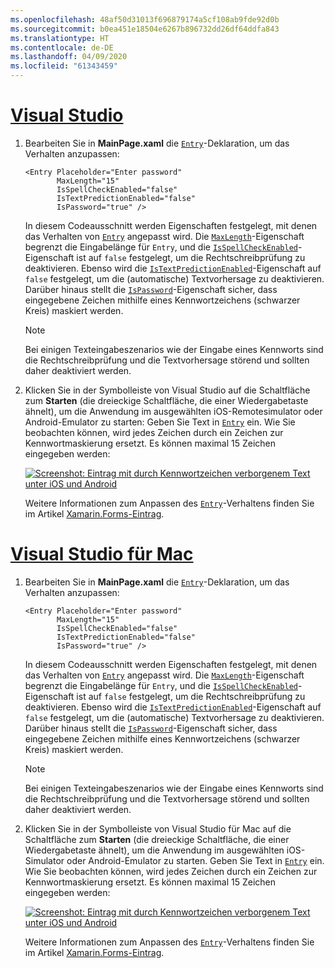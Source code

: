 ```yaml
---
ms.openlocfilehash: 48af50d31013f696879174a5cf108ab9fde92d0b
ms.sourcegitcommit: b0ea451e18504e6267b896732dd26df64ddfa843
ms.translationtype: HT
ms.contentlocale: de-DE
ms.lasthandoff: 04/09/2020
ms.locfileid: "61343459"
---
```

# <a name="visual-studio"></a>[Visual Studio](#tab/vswin)

1. Bearbeiten Sie in **MainPage.xaml** die [`Entry`](xref:Xamarin.Forms.Entry)-Deklaration, um das Verhalten anzupassen:

    ```xaml
    <Entry Placeholder="Enter password"
           MaxLength="15"
           IsSpellCheckEnabled="false"
           IsTextPredictionEnabled="false"
           IsPassword="true" />
    ```

    In diesem Codeausschnitt werden Eigenschaften festgelegt, mit denen das Verhalten von [`Entry`](xref:Xamarin.Forms.Entry) angepasst wird. Die [`MaxLength`](xref:Xamarin.Forms.InputView.MaxLength)-Eigenschaft begrenzt die Eingabelänge für `Entry`, und die [`IsSpellCheckEnabled`](xref:Xamarin.Forms.InputView.IsSpellCheckEnabled)-Eigenschaft ist auf `false` festgelegt, um die Rechtschreibprüfung zu deaktivieren. Ebenso wird die [`IsTextPredictionEnabled`](xref:Xamarin.Forms.Entry.IsTextPredictionEnabled)-Eigenschaft auf `false` festgelegt, um die (automatische) Textvorhersage zu deaktivieren. Darüber hinaus stellt die [`IsPassword`](xref:Xamarin.Forms.Entry.IsPassword)-Eigenschaft sicher, dass eingegebene Zeichen mithilfe eines Kennwortzeichens (schwarzer Kreis) maskiert werden.

    > [!NOTE]
    > Bei einigen Texteingabeszenarios wie der Eingabe eines Kennworts sind die Rechtschreibprüfung und die Textvorhersage störend und sollten daher deaktiviert werden.

1. Klicken Sie in der Symbolleiste von Visual Studio auf die Schaltfläche zum **Starten** (die dreieckige Schaltfläche, die einer Wiedergabetaste ähnelt), um die Anwendung im ausgewählten iOS-Remotesimulator oder Android-Emulator zu starten: Geben Sie Text in [`Entry`](xref:Xamarin.Forms.Entry) ein. Wie Sie beobachten können, wird jedes Zeichen durch ein Zeichen zur Kennwortmaskierung ersetzt. Es können maximal 15 Zeichen eingegeben werden:

    [![Screenshot: Eintrag mit durch Kennwortzeichen verborgenem Text unter iOS und Android](../images/customize-behavior.png "Eintrag mit verborgenen Kennwortzeichen")](../images/customize-behavior-large.png#lightbox "Eintrag mit verborgenen Kennwortzeichen")

    Weitere Informationen zum Anpassen des [`Entry`](xref:Xamarin.Forms.Entry)-Verhaltens finden Sie im Artikel [Xamarin.Forms-Eintrag](~/xamarin-forms/user-interface/text/entry.md).

# <a name="visual-studio-for-mac"></a>[Visual Studio für Mac](#tab/vsmac)

1. Bearbeiten Sie in **MainPage.xaml** die [`Entry`](xref:Xamarin.Forms.Entry)-Deklaration, um das Verhalten anzupassen:

    ```xaml
    <Entry Placeholder="Enter password"
           MaxLength="15"
           IsSpellCheckEnabled="false"
           IsTextPredictionEnabled="false"
           IsPassword="true" />
    ```

    In diesem Codeausschnitt werden Eigenschaften festgelegt, mit denen das Verhalten von [`Entry`](xref:Xamarin.Forms.Entry) angepasst wird. Die [`MaxLength`](xref:Xamarin.Forms.InputView.MaxLength)-Eigenschaft begrenzt die Eingabelänge für `Entry`, und die [`IsSpellCheckEnabled`](xref:Xamarin.Forms.InputView.IsSpellCheckEnabled)-Eigenschaft ist auf `false` festgelegt, um die Rechtschreibprüfung zu deaktivieren. Ebenso wird die [`IsTextPredictionEnabled`](xref:Xamarin.Forms.Entry.IsTextPredictionEnabled)-Eigenschaft auf `false` festgelegt, um die (automatische) Textvorhersage zu deaktivieren. Darüber hinaus stellt die [`IsPassword`](xref:Xamarin.Forms.Entry.IsPassword)-Eigenschaft sicher, dass eingegebene Zeichen mithilfe eines Kennwortzeichens (schwarzer Kreis) maskiert werden.

    > [!NOTE]
    > Bei einigen Texteingabeszenarios wie der Eingabe eines Kennworts sind die Rechtschreibprüfung und die Textvorhersage störend und sollten daher deaktiviert werden.

1. Klicken Sie in der Symbolleiste von Visual Studio für Mac auf die Schaltfläche zum **Starten** (die dreieckige Schaltfläche, die einer Wiedergabetaste ähnelt), um die Anwendung im ausgewählten iOS-Simulator oder Android-Emulator zu starten. Geben Sie Text in [`Entry`](xref:Xamarin.Forms.Entry) ein. Wie Sie beobachten können, wird jedes Zeichen durch ein Zeichen zur Kennwortmaskierung ersetzt. Es können maximal 15 Zeichen eingegeben werden:

    [![Screenshot: Eintrag mit durch Kennwortzeichen verborgenem Text unter iOS und Android](../images/customize-behavior.png "Eintrag mit verborgenen Kennwortzeichen")](../images/customize-behavior-large.png#lightbox "Eintrag mit verborgenen Kennwortzeichen")

    Weitere Informationen zum Anpassen des [`Entry`](xref:Xamarin.Forms.Entry)-Verhaltens finden Sie im Artikel [Xamarin.Forms-Eintrag](~/xamarin-forms/user-interface/text/entry.md).
